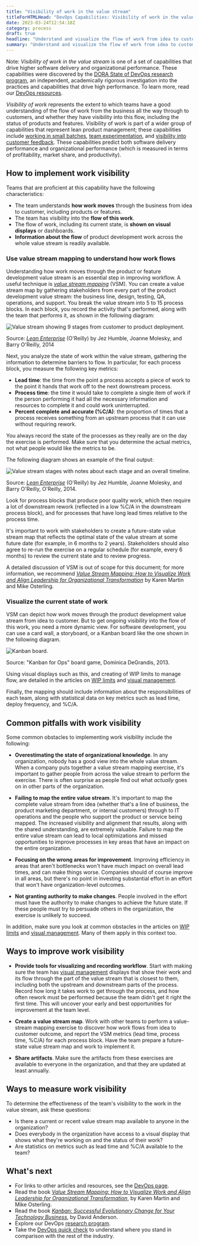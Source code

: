 ```yaml
---
title: "Visibility of work in the value stream"
titleForHTMLHead: "DevOps Capabilities: Visibility of work in the value stream" # TODO: can we DRY this out?
date: 2023-03-24T12:54:18Z
category: process
draft: true
headline: "Understand and visualize the flow of work from idea to customer outcome in order to drive higher performance."
summary: "Understand and visualize the flow of work from idea to customer outcome in order to drive higher performance."
---
```


Note: *Visibility of work in the value stream* is one of a set of
capabilities that drive higher software delivery and organizational
performance.  These capabilities were discovered by the
[DORA State of DevOps research program](/),
an independent, academically rigorous investigation into the practices and
capabilities that drive high performance. To learn more, read our
[DevOps resources](https://cloud.google.com/devops).

*Visibility of work* represents the extent to which teams have a good
understanding of the flow of work from the business all the way through to
customers, and whether they have visibility into this flow, including the status
of products and features. Visibility of work is part of a wider group of
capabilities that represent lean product management; these capabilities include
[working in small batches](/devops-capabilities/process/working-in-small-batches),
[team experimentation](/devops-capabilities/process/team-experimentation),
and
[visibility into customer feedback](/devops-capabilities/process/customer-feedback).
These capabilities predict both software delivery performance and organizational
performance (which is measured in terms of profitability, market share, and
productivity).

## How to implement work visibility

Teams that are proficient at this capability have the following
characteristics:

-   The team understands **how work moves** through the business from
    idea to customer, including products or features.
-   The team has visibility into the **flow of this work**.
-   The flow of work, including its current state, is **shown on visual
    displays** or dashboards.
-   **Information about the flow** of product development work across the
    whole value stream is readily available.

### Use value stream mapping to understand how work flows

Understanding how work moves through the product or feature development value
stream is an essential step in improving workflow. A useful technique is
[*value stream mapping*](https://books.google.com/books/about/Value_Stream_Mapping_How_to_Visualize_Wo.html?id=ll7imAEACAAJ)
(VSM). You can create a value stream map by gathering stakeholders from every
part of the product development value stream: the business line, design,
testing, QA, operations, and support. You break the value stream into 5 to 15
process blocks. In each block, you record the activity that's performed, along
with the team that performs it, as shown in the following diagram:

![Value stream showing 9 stages from customer to product deployment.](./work-visibility-in-value-stream-9-stages.svg)

Source:
[*Lean Enterprise*](https://www.oreilly.com/library/view/lean-enterprise/9781491946527/)
(O'Reilly) by Jez Humble, Joanne Molesky, and Barry O'Reilly, 2014

Next, you analyze the state of work within the value stream, gathering the
information to determine barriers to flow. In particular, for each process
block, you measure the following key metrics:

-   **Lead time**: the time from the point a process accepts a piece of
    work to the point it hands that work off to the next downstream process.
-   **Process time**: the time it would take to complete a single item of
    work if the person performing it had all the necessary information and
    resources to complete it and could work uninterrupted.
-   **Percent complete and accurate (%C/A)**: the proportion of times that a
    process receives something from an upstream process that it can use without
    requiring rework.

You always record the state of the processes as they really are on the day the
exercise is performed. Make sure that you determine the actual metrics, not what
people would like the metrics to be.

The following diagram shows an example of the final output:

![Value stream stages with notes about each stage and an overall timeline.](./work-visibility-in-value-stream-stages-with-notes-and-timeline.svg)

Source:
[*Lean Enterprise*](https://www.oreilly.com/library/view/lean-enterprise/9781491946527/)
(O'Reilly) by Jez Humble, Joanne Molesky, and Barry O'Reilly, O'Reilly, 2014.

Look for process blocks that produce poor quality work, which then require a
lot of downstream rework (reflected in a low %C/A in the downstream process
block), and for processes that have long lead times relative to the process
time.

It's important to work with stakeholders to create a future-state value stream
map that reflects the optimal state of the value stream at some future date (for
example, in 6 months to 2 years). Stakeholders should also agree to re-run the
exercise on a regular schedule (for example, every 6 months) to review the
current state and to review progress.

A detailed discussion of VSM is out of scope for this document; for more
information, we recommend
[*Value Stream Mapping: How to Visualize Work and Align Leadership for Organizational Transformation*](https://www.oreilly.com/library/view/value-stream-mapping/9780071828918/)
by Karen Martin and Mike Osterling.

### Visualize the current state of work

VSM can depict how work moves through the product development value stream from
idea to customer. But to get ongoing visibility into the flow of this work, you
need a more dynamic view. For software development, you can use a card wall, a
storyboard, or a Kanban board like the one shown in the following diagram.

![Kanban board.](./work-visibility-in-value-stream-kanban-board.svg)

Source: "Kanban for Ops" board game, Dominica DeGrandis, 2013.

Using visual displays such as this, and creating of WIP limits to manage flow,
are detailed in the articles on
[WIP limits](/devops-capabilities/process/wip-limits)
and
[visual management](/devops-capabilities/process/visual-management).

Finally, the mapping should include information about the responsibilities of
each team, along with statistical data on key metrics such as lead time, deploy
frequency, and %C/A.

## Common pitfalls with work visibility

Some common obstacles to implementing work visibility include the following:

-   **Overestimating the state of organizational knowledge**. In any
    organization, nobody has a good view into the whole value stream. When a
    company puts together a value stream mapping exercise, it's important to
    gather people from across the value stream to perform the exercise. There
    is often surprise as people find out what *actually* goes on in other parts
    of the organization.

-   **Failing to map the entire value stream**. It's important to map the
    complete value stream from idea (whether that's a line of business, the
    product marketing department, or internal customers) through to IT
    operations and the people who support the product or service being mapped.
    The increased visibility and alignment that results, along with the shared
    understanding, are extremely valuable. Failure to map the entire value
    stream can lead to local optimizations and missed opportunities to improve
    processes in key areas that have an impact on the entire organization.

-   **Focusing on the wrong areas for improvement**. Improving efficiency
    in areas that aren't bottlenecks won't have much impact on overall lead
    times, and can make things worse. Companies should of course improve in all
    areas, but there's no point in investing substantial effort in an effort
    that won't have organization-level outcomes.

-   **Not granting authority to make changes**. People involved in the
    effort must have the authority to make changes to achieve the future state.
    If these people must try to persuade others in the organization, the
    exercise is unlikely to succeed.

In addition, make sure you look at common obstacles in the articles on
[WIP limits](/devops-capabilities/process/wip-limits)
and
[visual management](/devops-capabilities/process/visual-management).
Many of them apply in this context too.

## Ways to improve work visibility

-   **Provide tools for visualizing and recording workflow**. Start with
    making sure the team has
    [visual management](/devops-capabilities/process/visual-management)
    displays that show their work and its flow through the part of the value
    stream that is closest to them, including both the upstream and downstream
    parts of the process. Record how long it takes work to get through the
    process, and how often rework must be performed because the team didn't get
    it right the first time. This will uncover your early and best
    opportunities for improvement at the team level.

-   **Create a value stream map**. Work with other teams to perform a
    value-stream mapping exercise to discover how work flows from idea to
    customer outcome, and report the VSM metrics (lead time, process time,
    %C/A) for each process block. Have the team prepare a future-state value
    stream map and work to implement it.

-   **Share artifacts**. Make sure the artifacts from these exercises are
    available to everyone in the organization, and that they are updated at
    least annually.

## Ways to measure work visibility

To determine the effectiveness of the team's visibility to the work in the
value stream, ask these questions:

-   Is there a current or recent value stream map available to anyone in
    the organization?
-   Does everybody in the organization have access to a visual display that
    shows what they're working on and the status of their work?
-   Are statistics on metrics such as lead time and %C/A available to the team?

## What's next

-   For links to other articles and resources, see the
    [DevOps page](https://cloud.google.com/devops).
-   Read the book
    [*Value Stream Mapping: How to Visualize Work and Align Leadership for Organizational Transformation*](https://www.oreilly.com/library/view/value-stream-mapping/9780071828918/),
    by Karen Martin and Mike Osterling.
-   Read the book
    [*Kanban: Successful Evolutionary Change for Your Technology Business*](https://books.google.com/books/about/Kanban.html?id=RJ0VUkfUWZkC),
    by David Anderson.
-   Explore our DevOps
    [research program](/).
-   Take the
    [DevOps quick check](/quickcheck/)
    to understand where you stand in comparison with the rest of the industry.